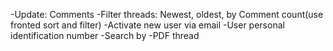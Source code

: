 -Update: Comments
-Filter threads: Newest, oldest, by Comment count(use fronted sort and filter)
-Activate new user via email
-User personal identification number
-Search by
-PDF thread